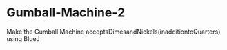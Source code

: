 # Gumball-Machine-2
Make the Gumball Machine acceptsDimesandNickels(inadditiontoQuarters) using BlueJ
